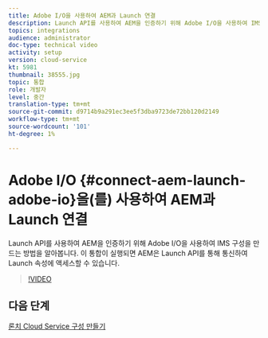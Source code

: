 ```yaml
---
title: Adobe I/O을 사용하여 AEM과 Launch 연결
description: Launch API를 사용하여 AEM을 인증하기 위해 Adobe I/O을 사용하여 IMS 구성을 만드는 방법을 알아봅니다. 이 통합이 실행되면 AEM은 Launch API를 통해 통신하여 Launch 속성에 액세스할 수 있습니다.
topics: integrations
audience: administrator
doc-type: technical video
activity: setup
version: cloud-service
kt: 5981
thumbnail: 38555.jpg
topic: 통합
role: 개발자
level: 중간
translation-type: tm+mt
source-git-commit: d9714b9a291ec3ee5f3dba9723de72bb120d2149
workflow-type: tm+mt
source-wordcount: '101'
ht-degree: 1%

---
```



# Adobe I/O {#connect-aem-launch-adobe-io}을(를) 사용하여 AEM과 Launch 연결

Launch API를 사용하여 AEM을 인증하기 위해 Adobe I/O을 사용하여 IMS 구성을 만드는 방법을 알아봅니다. 이 통합이 실행되면 AEM은 Launch API를 통해 통신하여 Launch 속성에 액세스할 수 있습니다.

>[!VIDEO](https://video.tv.adobe.com/v/38555?quality=12&learn=on)

## 다음 단계

[론치 Cloud Service 구성 만들기](create-launch-cloud-service.md)
